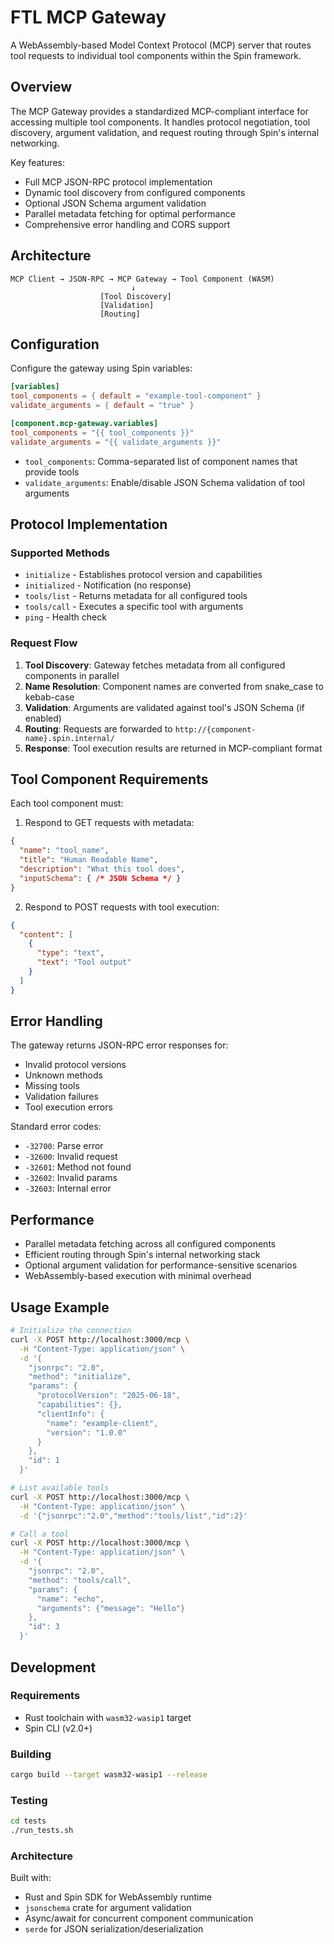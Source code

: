 # FTL MCP Gateway

A WebAssembly-based Model Context Protocol (MCP) server that routes tool requests to individual tool components within the Spin framework.

## Overview

The MCP Gateway provides a standardized MCP-compliant interface for accessing multiple tool components. It handles protocol negotiation, tool discovery, argument validation, and request routing through Spin's internal networking.

Key features:
- Full MCP JSON-RPC protocol implementation
- Dynamic tool discovery from configured components
- Optional JSON Schema argument validation
- Parallel metadata fetching for optimal performance
- Comprehensive error handling and CORS support

## Architecture

```
MCP Client → JSON-RPC → MCP Gateway → Tool Component (WASM)
                           ↓
                    [Tool Discovery]
                    [Validation]
                    [Routing]
```

## Configuration

Configure the gateway using Spin variables:

```toml
[variables]
tool_components = { default = "example-tool-component" }
validate_arguments = { default = "true" }

[component.mcp-gateway.variables]
tool_components = "{{ tool_components }}"
validate_arguments = "{{ validate_arguments }}"
```

- `tool_components`: Comma-separated list of component names that provide tools
- `validate_arguments`: Enable/disable JSON Schema validation of tool arguments

## Protocol Implementation

### Supported Methods

- `initialize` - Establishes protocol version and capabilities
- `initialized` - Notification (no response)
- `tools/list` - Returns metadata for all configured tools
- `tools/call` - Executes a specific tool with arguments
- `ping` - Health check

### Request Flow

1. **Tool Discovery**: Gateway fetches metadata from all configured components in parallel
2. **Name Resolution**: Component names are converted from snake_case to kebab-case
3. **Validation**: Arguments are validated against tool's JSON Schema (if enabled)
4. **Routing**: Requests are forwarded to `http://{component-name}.spin.internal/`
5. **Response**: Tool execution results are returned in MCP-compliant format

## Tool Component Requirements

Each tool component must:

1. Respond to GET requests with metadata:
```json
{
  "name": "tool_name",
  "title": "Human Readable Name",
  "description": "What this tool does",
  "inputSchema": { /* JSON Schema */ }
}
```

2. Respond to POST requests with tool execution:
```json
{
  "content": [
    {
      "type": "text",
      "text": "Tool output"
    }
  ]
}
```

## Error Handling

The gateway returns JSON-RPC error responses for:
- Invalid protocol versions
- Unknown methods
- Missing tools
- Validation failures
- Tool execution errors

Standard error codes:
- `-32700`: Parse error
- `-32600`: Invalid request
- `-32601`: Method not found
- `-32602`: Invalid params
- `-32603`: Internal error

## Performance

- Parallel metadata fetching across all configured components
- Efficient routing through Spin's internal networking stack
- Optional argument validation for performance-sensitive scenarios
- WebAssembly-based execution with minimal overhead

## Usage Example

```bash
# Initialize the connection
curl -X POST http://localhost:3000/mcp \
  -H "Content-Type: application/json" \
  -d '{
    "jsonrpc": "2.0",
    "method": "initialize",
    "params": {
      "protocolVersion": "2025-06-18",
      "capabilities": {},
      "clientInfo": {
        "name": "example-client",
        "version": "1.0.0"
      }
    },
    "id": 1
  }'

# List available tools
curl -X POST http://localhost:3000/mcp \
  -H "Content-Type: application/json" \
  -d '{"jsonrpc":"2.0","method":"tools/list","id":2}'

# Call a tool
curl -X POST http://localhost:3000/mcp \
  -H "Content-Type: application/json" \
  -d '{
    "jsonrpc": "2.0",
    "method": "tools/call",
    "params": {
      "name": "echo",
      "arguments": {"message": "Hello"}
    },
    "id": 3
  }'
```

## Development

### Requirements
- Rust toolchain with `wasm32-wasip1` target
- Spin CLI (v2.0+)

### Building
```bash
cargo build --target wasm32-wasip1 --release
```

### Testing
```bash
cd tests
./run_tests.sh
```

### Architecture
Built with:
- Rust and Spin SDK for WebAssembly runtime
- `jsonschema` crate for argument validation
- Async/await for concurrent component communication
- `serde` for JSON serialization/deserialization